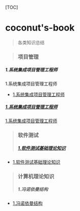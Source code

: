 [TOC]

# coconut's-book

>各类知识总结

> ### 项目管理
 ##### 1.系统集成项目管理工程师
 1.系统集成项目管理工程师
 - [1.系统集成项目管理工程师](ProjectManagement/projectManagement.md)
 ##### [1.系统集成项目管理工程师](ProjectManagement/projectManagement.md)
 [1.系统集成项目管理工程师](ProjectManagement/projectManagement.md)

> ### 软件测试
> ##### [1.软件测试基础理论知识](SoftwareTestingTheory/SoftwareTestingTheory.md)
- [1.软件测试基础理论知识](SoftwareTestingTheory/SoftwareTestingTheory.md)

> ### 计算机理论知识
>##### 1.冯诺依曼结构
- [1.冯诺依曼结构](ComputerRelatedTheory/VonNeumannArchitecture.md)
